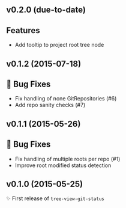 ## v0.2.0 (due-to-date)

## Features
- Add tooltip to project root tree node

## v0.1.2 (2015-07-18)

## :bug: Bug Fixes
- Fix handling of none GitRepositories (#6)
- Add repo sanity checks (#7)


## v0.1.1 (2015-05-26)

## :bug: Bug Fixes
- Fix handling of multiple roots per repo (#1)
- Improve root modified status detection


## v0.1.0 (2015-05-25)
:sparkles: First release of `tree-view-git-status`
